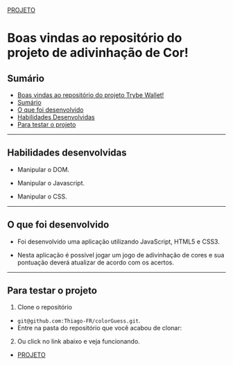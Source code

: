 [PROJETO](https://thiago-fr.github.io/colorGuess/)

# Boas vindas ao repositório do projeto de adivinhação de Cor! <a name="boas-vindas-ao-repositorio-do-projeto-pixels-arte"></a>

## Sumário <a name="sumario"></a>

- [Boas vindas ao repositório do projeto Trybe Wallet!](#boas-vindas-ao-repositorio-do-projeto-pixels-arte)
- [Sumário](#sumario)
- [O que foi desenvolvido](#o-que-foi-desenvolvido)
- [Habilidades Desenvolvidas](#habilidades)
- [Para testar o projeto](#testar-o-projeto)

---

## Habilidades desenvolvidas <a name="habilidades"></a>

- Manipular o DOM.

- Manipular o Javascript.

- Manipular o CSS.

---

## O que foi desenvolvido <a name="o-que-foi-desenvolvido"></a>

- Foi desenvolvido uma aplicação utilizando JavaScript, HTML5 e CSS3.

- Nesta aplicação é possível jogar um jogo de adivinhação de cores e sua pontuação deverá atualizar de acordo com os acertos.

---

## Para testar o projeto <a name="testar-o-projeto"></a>

1. Clone o repositório
  * `git@github.com:Thiago-FR/colorGuess.git`.
  * Entre na pasta do repositório que você acabou de clonar:
    
2. Ou click no link abaixo e veja funcionando.
  * [PROJETO](https://thiago-fr.github.io/colorGuess/)